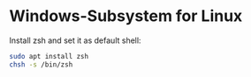 # Windows-Subsystem for Linux

Install zsh and set it as default shell:

```sh
sudo apt install zsh
chsh -s /bin/zsh
```
